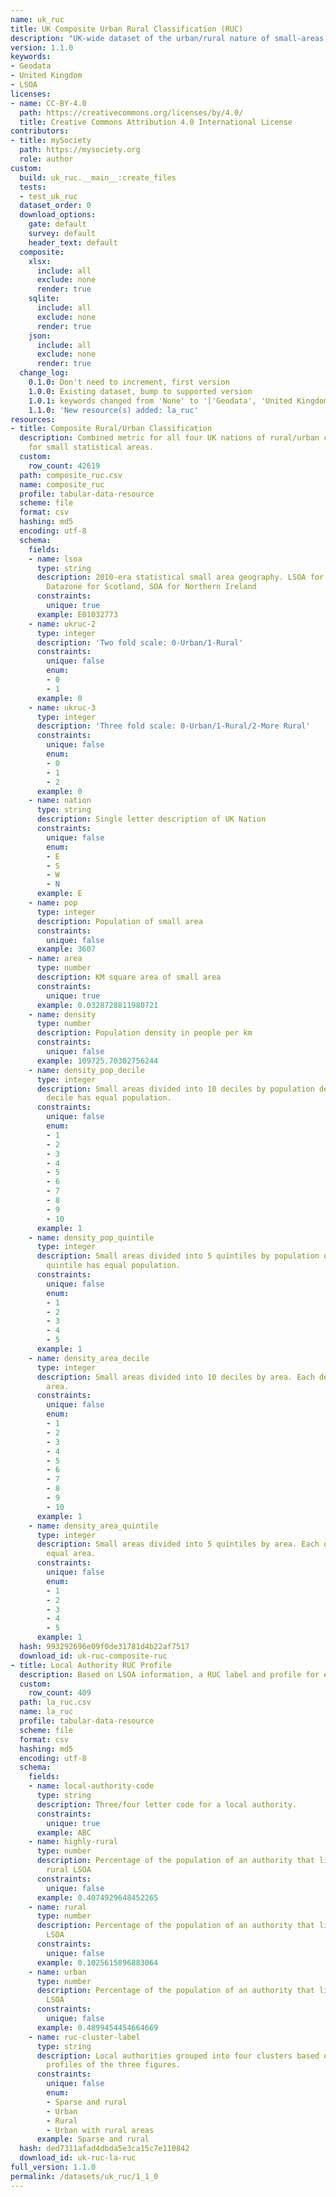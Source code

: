 ```yaml
---
name: uk_ruc
title: UK Composite Urban Rural Classification (RUC)
description: "UK-wide dataset of the urban/rural nature of small-areas (LSOA/DZ/SOAs)\n"
version: 1.1.0
keywords:
- Geodata
- United Kingdom
- LSOA
licenses:
- name: CC-BY-4.0
  path: https://creativecommons.org/licenses/by/4.0/
  title: Creative Commons Attribution 4.0 International License
contributors:
- title: mySociety
  path: https://mysociety.org
  role: author
custom:
  build: uk_ruc.__main__:create_files
  tests:
  - test_uk_ruc
  dataset_order: 0
  download_options:
    gate: default
    survey: default
    header_text: default
  composite:
    xlsx:
      include: all
      exclude: none
      render: true
    sqlite:
      include: all
      exclude: none
      render: true
    json:
      include: all
      exclude: none
      render: true
  change_log:
    0.1.0: Don't need to increment, first version
    1.0.0: Existing dataset, bump to supported version
    1.0.1: keywords changed from 'None' to '['Geodata', 'United Kingdom', 'LSOA']'
    1.1.0: 'New resource(s) added: la_ruc'
resources:
- title: Composite Rural/Urban Classification
  description: Combined metric for all four UK nations of rural/urban classification
    for small statistical areas.
  custom:
    row_count: 42619
  path: composite_ruc.csv
  name: composite_ruc
  profile: tabular-data-resource
  scheme: file
  format: csv
  hashing: md5
  encoding: utf-8
  schema:
    fields:
    - name: lsoa
      type: string
      description: 2010-era statistical small area geography. LSOA for England/Wales,
        Datazone for Scotland, SOA for Northern Ireland
      constraints:
        unique: true
      example: E01032773
    - name: ukruc-2
      type: integer
      description: 'Two fold scale: 0-Urban/1-Rural'
      constraints:
        unique: false
        enum:
        - 0
        - 1
      example: 0
    - name: ukruc-3
      type: integer
      description: 'Three fold scale: 0-Urban/1-Rural/2-More Rural'
      constraints:
        unique: false
        enum:
        - 0
        - 1
        - 2
      example: 0
    - name: nation
      type: string
      description: Single letter description of UK Nation
      constraints:
        unique: false
        enum:
        - E
        - S
        - W
        - N
      example: E
    - name: pop
      type: integer
      description: Population of small area
      constraints:
        unique: false
      example: 3607
    - name: area
      type: number
      description: KM square area of small area
      constraints:
        unique: true
      example: 0.0328728811980721
    - name: density
      type: number
      description: Population density in people per km
      constraints:
        unique: false
      example: 109725.70302756244
    - name: density_pop_decile
      type: integer
      description: Small areas divided into 10 deciles by population density. Each
        decile has equal population.
      constraints:
        unique: false
        enum:
        - 1
        - 2
        - 3
        - 4
        - 5
        - 6
        - 7
        - 8
        - 9
        - 10
      example: 1
    - name: density_pop_quintile
      type: integer
      description: Small areas divided into 5 quintiles by population density. Each
        quintile has equal population.
      constraints:
        unique: false
        enum:
        - 1
        - 2
        - 3
        - 4
        - 5
      example: 1
    - name: density_area_decile
      type: integer
      description: Small areas divided into 10 deciles by area. Each decile has equal
        area.
      constraints:
        unique: false
        enum:
        - 1
        - 2
        - 3
        - 4
        - 5
        - 6
        - 7
        - 8
        - 9
        - 10
      example: 1
    - name: density_area_quintile
      type: integer
      description: Small areas divided into 5 quintiles by area. Each quintile has
        equal area.
      constraints:
        unique: false
        enum:
        - 1
        - 2
        - 3
        - 4
        - 5
      example: 1
  hash: 993292696e09f0de31781d4b22af7517
  download_id: uk-ruc-composite-ruc
- title: Local Authority RUC Profile
  description: Based on LSOA information, a RUC label and profile for each local authority.
  custom:
    row_count: 409
  path: la_ruc.csv
  name: la_ruc
  profile: tabular-data-resource
  scheme: file
  format: csv
  hashing: md5
  encoding: utf-8
  schema:
    fields:
    - name: local-authority-code
      type: string
      description: Three/four letter code for a local authority.
      constraints:
        unique: true
      example: ABC
    - name: highly-rural
      type: number
      description: Percentage of the population of an authority that live in a highly
        rural LSOA
      constraints:
        unique: false
      example: 0.4074929648452265
    - name: rural
      type: number
      description: Percentage of the population of an authority that live in a rural
        LSOA
      constraints:
        unique: false
      example: 0.1025615896883064
    - name: urban
      type: number
      description: Percentage of the population of an authority that live in an urban
        LSOA
      constraints:
        unique: false
      example: 0.4899454454664669
    - name: ruc-cluster-label
      type: string
      description: Local authorities grouped into four clusters based on the different
        profiles of the three figures.
      constraints:
        unique: false
        enum:
        - Sparse and rural
        - Urban
        - Rural
        - Urban with rural areas
      example: Sparse and rural
  hash: ded7311afad4dbda5e3ca15c7e110842
  download_id: uk-ruc-la-ruc
full_version: 1.1.0
permalink: /datasets/uk_ruc/1_1_0
---
```

